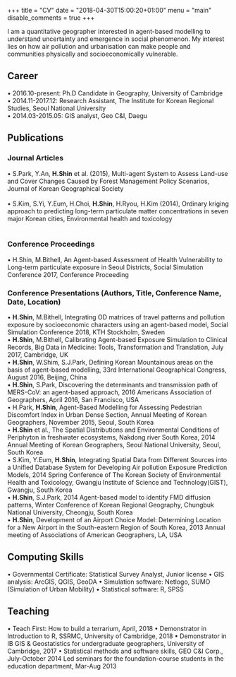 +++
title = "CV"
date = "2018-04-30T15:00:20+01:00"
menu = "main"
disable_comments = true
+++

I am a quantitative geographer interested in agent-based modelling to understand uncertainty and emergence in social phenomenon. My interest lies on how air pollution and urbanisation can make people and communities physically and socioeconomically vulnerable.


## Career
•	2016.10-present: Ph.D Candidate in Geography, University of Cambridge<br/>
•	2014.11-2017.12: Research Assistant, The Institute for Korean Regional Studies, Seoul National University<br/>
•	2014.03-2015.05: GIS analyst, Geo C&I, Daegu <br/>

## Publications
### Journal Articles
•	S.Park, Y.An, **H.Shin** et al. (2015), Multi-agent System to Assess Land-use and Cover Changes Caused by Forest Management Policy Scenarios, Journal of Korean Geographical Society<br/><br/>
•	S.Kim, S.Yi, Y.Eum, H.Choi, **H.Shin**, H.Ryou, H.Kim (2014), Ordinary kriging approach to predicting long-term particulate matter concentrations in seven major Korean cities, Environmental health and toxicology<br/><br/>

### Conference Proceedings
•	H.Shin, M.Bithell, An Agent-based Assessment of Health Vulnerability to Long-term particulate exposure in Seoul Districts, Social Simulation Conference 2017, Conference Proceeding<br/>

### Conference Presentations (Authors, Title, Conference Name, Date, Location)
•	**H.Shin**, M.Bithell, Integrating OD matrices of travel patterns and pollution exposure by socioeconomic characters using an agent-based model, Social Simulation Conference 2018, KTH Stockholm, Sweden<br/>
•	**H.Shin**, M.Bithell, Calibrating Agent-based Exposure Simulation to Clinical Records, Big Data in Medicine: Tools, Transformation and Translation, July 2017, Cambridge, UK<br/>
•	**H.Shin**, W.Shim, S.J.Park, Defining Korean Mountainous areas on the basis of agent-based modelling, 33rd International Geographical Congress, August 2016, Beijing, China<br/>
•	**H.Shin**, S.Park, Discovering the determinants and transmission path of MERS-CoV: an agent-based approach, 2016 Americans Association of Geographers, April 2016, San Francisco, USA<br/>
•	H.Park, **H.Shin**, Agent-Based Modelling for Assessing Pedestrian Discomfort Index in Urban Dense Section, Annual Meeting of Korean Geographers, November 2015, Seoul, South Korea<br/>
•	**H.Shin** et al., The Spatial Distributions and Environmental Conditions of Periphyton in freshwater ecosystems, Nakdong river South Korea, 2014 Annual Meeting of Korean Geographers, Seoul National University, Seoul, South Korea<br/>
•	S.Kim, Y.Eum, **H.Shin**, Integrating Spatial Data from Different Sources into a Unified Database System for Developing Air pollution Exposure Prediction Models, 2014 Spring Conference of The Korean Society of Environmental Health and Toxicology, Gwangju Institute of Science and Technology(GIST), Gwangju, South Korea<br/>
•	**H.Shin**, S.J.Park, 2014 Agent-based model to identify FMD diffusion patterns, Winter Conference of Korean Regional Geography, Chungbuk National University, Cheongju, South Korea<br/>
•	**H.Shin**, Development of an Airport Choice Model: Determining Location for a New Airport in the South-eastern Region of South Korea, 2013 Annual meeting of Associations of American Geographers, LA, USA<br/>


## Computing Skills
•	Governmental Certificate: Statistical Survey Analyst, Junior license 
•	GIS analysis: ArcGIS, QGIS, GeoDA
•	Simulation software: Netlogo, SUMO (Simulation of Urban Mobility)
•	Statistical software: R, SPSS

## Teaching
•	Teach First: How to build a terrarium, April, 2018
•	Demonstrator in Introduction to R, SSRMC, University of Cambridge, 2018
•	Demonstrator in IB GIS & Geostatistics for undergraduate geographers, University of Cambridge, 2017
•	Statistical methods and software skills, GEO C&I Corp., July-October 2014
Led seminars for the foundation-course students in the education department, Mar-Aug 2013
